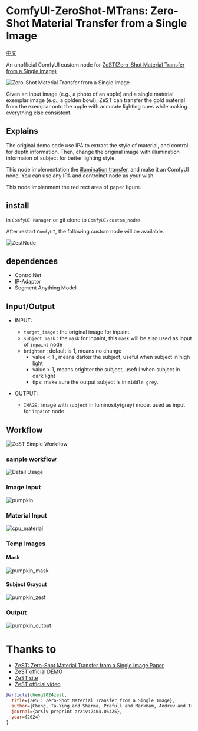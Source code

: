 # ComfyUI-ZeroShot-MTrans: Zero-Shot Material Transfer from a Single Image

[中文](README_CN.md)

An unofficial ComfyUI custom node for [ZeST(Zero-Shot Material Transfer from a Single Image)](https://github.com/ttchengab/zest_code/)

![Zero-Shot Material Transfer from a Single Image](images/method.jpeg)

Given an input image (e.g., a photo of an apple) and a single material exemplar image (e.g., a golden bowl), ZeST can transfer the gold material from the exemplar onto the apple with accurate lighting cues while making everything else consistent.

## Explains

The original demo code use IPA to extract the style of material, and control for depth information. Then, change the original image with illumination informaion of subject for better lighting style.

This node implementation the [illumination transfer](https://github.com/ttchengab/zest_code/blob/main/demo_gradio.py#L127), and make it an ComfyUI node. You can use any IPA and controlnet node as your wish.

This node implenment the red rect area of paper figure.

## install

in `ComfyUI Manager` or git clone to `ComfyUI/custom_nodes`

After restart `ComfyUI`, the following custom node will be available.

![ZestNode](images/ZeSTNode.png)

## dependences

- ControlNet
- IP-Adaptor
- Segment Anything Model

## Input/Output

- INPUT: 
  - `target_image` : the original image for inpaint
  - `subject_mask` : the `mask` for inpaint, this `mask` will be also used as input of `inpaint` node
  - `brighter` : default is 1, means no change
    - value < 1 , means darker the subject, useful when subject in high light
    - value >  1, means brighter the subject, useful when subject in dark light
    - tips: make sure the output subject is in `middle grey`.

- OUTPUT:
  - `IMAGE` : image with `subject` in luminosity(grey) mode. used as input for `inpaint` node

## Workflow 

![ZeST Simple Workflow](ZeSTSimpleWorkflow.png)

### sample workflow

![Detail Usage](images/workflow-sample.png)

### Image Input
![pumpkin](images/pumpkin.png)

### Material Input
![cpu_material](images/cpu_material.png)

### Temp Images

#### Mask

![pumpkin_mask](images/pumpkin_mask.png)

#### Subject Grayout

![pumpkin_zest](images/pumpkin_zest.png)

### Output

![pumpkin_output](images/pumpkin_output.png)

# Thanks to

- [ZeST: Zero-Shot Material Transfer from a Single Image Paper](https://arxiv.org/abs/2404.06425)
- [ZeST official DEMO](https://github.com/ttchengab/zest_code/)
- [ZeST site](https://ttchengab.github.io/zest/)
- [ZeST official video](https://www.youtube.com/watch?v=atG1VvgeG_g)

```bibtex
@article{cheng2024zest,
  title={ZeST: Zero-Shot Material Transfer from a Single Image},
  author={Cheng, Ta-Ying and Sharma, Prafull and Markham, Andrew and Trigoni, Niki and Jampani, Varun},
  journal={arXiv preprint arXiv:2404.06425},
  year={2024}
}
``` 